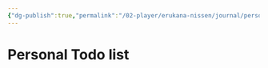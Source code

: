 ```yaml
---
{"dg-publish":true,"permalink":"/02-player/erukana-nissen/journal/personal-agenda/"}
---
```



# Personal Todo list


